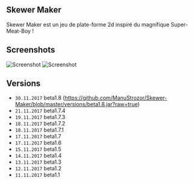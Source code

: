 ## Skewer Maker
Skewer Maker est un jeu de plate-forme 2d inspiré du magnifique Super-Meat-Boy !

## Screenshots
![Screenshot](https://raw.githubusercontent.com/ManuStrozor/Skewer-Maker/master/screenshots/30.11.2017_mainMenu.png)
![Screenshot](https://raw.githubusercontent.com/ManuStrozor/Skewer-Maker/master/screenshots/30.11.2017_mapTester.png)

## Versions
* `30.11.2017` beta1.8 (https://github.com/ManuStrozor/Skewer-Maker/blob/master/versions/beta1.8.jar?raw=true)
* `21.11.2017` beta1.7.4
* `19.11.2017` beta1.7.3
* `18.11.2017` beta1.7.2
* `18.11.2017` beta1.7.1
* `17.11.2017` beta1.7
* `17.11.2017` beta1.6
* `15.11.2017` beta1.5
* `14.11.2017` beta1.4
* `13.11.2017` beta1.3
* `12.11.2017` beta1.2
* `11.11.2017` beta1.1
